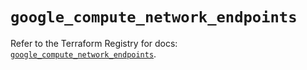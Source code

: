 # `google_compute_network_endpoints`

Refer to the Terraform Registry for docs: [`google_compute_network_endpoints`](https://registry.terraform.io/providers/hashicorp/google/6.14.1/docs/resources/compute_network_endpoints).
